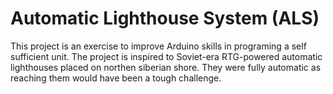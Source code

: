 # Automatic Lighthouse System (ALS)
This project is an exercise to improve Arduino skills in programing a self sufficient unit.
The project is inspired to Soviet-era RTG-powered automatic lighthouses placed on northen siberian shore.
They were fully automatic as reaching them would have been a tough challenge.
